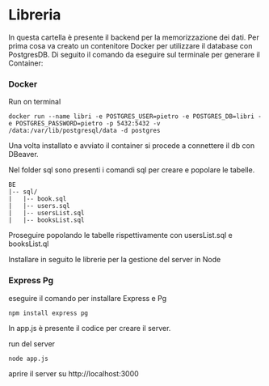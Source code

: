# Libreria
In questa cartella è presente il backend per la memorizzazione dei dati.
Per prima cosa va creato un contenitore Docker per utilizzare il database con PostgresDB.
Di seguito il comando da eseguire sul terminale per generare il Container:
### Docker 

Run on terminal

```
docker run --name libri -e POSTGRES_USER=pietro -e POSTGRES_DB=libri -e POSTGRES_PASSWORD=pietro -p 5432:5432 -v /data:/var/lib/postgresql/data -d postgres
```

Una volta installato e avviato il container si procede a connettere il db con DBeaver.

Nel folder sql sono presenti i comandi sql per creare e popolare le tabelle.

```
BE
|-- sql/
|   |-- book.sql
|   |-- users.sql
|   |-- usersList.sql
|   |-- booksList.sql

```

Proseguire popolando le tabelle rispettivamente con usersList.sql e booksList.ql

Installare in seguito le librerie per la gestione del server in Node

### Express Pg

eseguire il comando per installare Express e Pg

```
npm install express pg
```

In app.js è presente il codice per creare il server.


run del server

```
node app.js
```
aprire il server su http://localhost:3000


